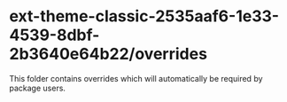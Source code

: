 # ext-theme-classic-2535aaf6-1e33-4539-8dbf-2b3640e64b22/overrides

This folder contains overrides which will automatically be required by package users.
